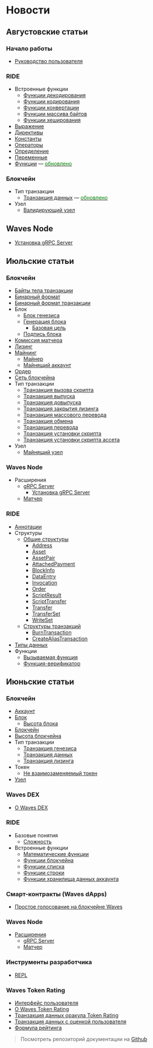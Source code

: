 # Новости

## Августовские статьи

### Начало работы

* [Руководство пользователя](getting-started/getting-started-for-users.md)

### RIDE

* Встроенные функции
  * [Функции декодирования](ride/built-in-functions/decoding-functions.md)
  * [Функции кодирования](ride/built-in-functions/encoding-functions.md)
  * [Функции конвертации](ride/built-in-functions/converting-functions.md)
  * [Функции массива байтов](ride/built-in-functions/byte-array-functions.md)
  * [Функции хеширования](ride/built-in-functions/hashing-functions.md)
* [Выражение](ride/base-concepts/expression.md)
* [Директивы](ride/script/directives.md)
* [Константы](ride/constants.md)
* [Операторы](ride/operators.md)
* [Определение](ride/base-concepts/definition.md)
* [Переменные](ride/variables.md)
* [Функции](ride/functions.md) — [<span style="color:green">обновлено</span>](https://github.com/wavesplatform/waves-documentation/pull/1465/files)

### Блокчейн

* Тип транзакции
  * [Транзакция данных](blockchain/transaction-type/data-transaction.md) — [<span style="color:green">обновлено</span>](https://github.com/wavesplatform/waves-documentation/pull/1456/files)
* Узел
  * [Валидирующий узел](blockchain/node/validating-node.md)

## Waves Node

* [Установка gRPC Server](waves-node/extensions/grpc-server/grpc-server-installation.md)

## Июльские статьи

### Блокчейн

* [Байты тела транзакции](blockchain/transaction-body-bytes.md)
* [Бинарный формат](blockchain/binary-format.md)
* [Бинарный формат транзакции](blockchain/binary-format/transaction-binary-format.md)
* Блок
  * [Блок генезиса](blockchain/block/genesis-block.md)
  * [Генерация блока](blockchain/block/block-generation.md)
    * [Базовая цель](blockchain/block/block-generation/base-target.md)
  * [Подпись блока](blockchain/block/block-signature.md)
* [Комиссия матчера](blockchain/matcher-fee.md)
* [Лизинг](blockchain/leasing.md)
* [Майнинг](blockchain/mining.md)
  * [Майнер](blockchain/mining/miner.md)
  * [Майнящий аккаунт](blockchain/mining/mining-account.md)
* [Ордер](blockchain/order.md)
* [Сеть блокчейна](blockchain/blockchain-network.md)
* Тип транзакции
  * [Транзакция вызова скрипта](blockchain/transaction-type/invoke-script-transaction.md)
  * [Транзакция выпуска](blockchain/transaction-type/issue-transaction.md)
  * [Транзакция довыпуска](blockchain/transaction-type/reissue-transaction.md)
  * [Транзакция закрытия лизинга](blockchain/transaction-type/lease-cancel-transaction.md)
  * [Транзакция массового перевода](blockchain/transaction-type/mass-transfer-transaction.md)
  * [Транзакция обмена](blockchain/transaction-type/exchange-transaction.md)
  * [Транзакция перевода](blockchain/transaction-type/transfer-transaction.md)
  * [Транзакция установки скрипта](blockchain/transaction-type/set-script-transaction.md)
  * [Транзакция установки скрипта ассета](blockchain/transaction-type/set-asset-script-transaction.md)
* Узел
  * [Майнящий узел](blockchain/node/mining-node.md)

### Waves Node

* Расширения
  * [gRPC Server](waves-node/extensions/grpc-server.md)
    * [Установка gRPC Server](waves-node/extensions/grpc-server/grpc-server-installation.md)
  * [Матчер](waves-node/extensions/matcher.md)

### RIDE

* [Аннотации](ride/functions/annotations.md)
* Структуры
  * [Общие структуры](ride/structures/common-structures.md)
    * [Address](ride/structures/common-structures/address.md)
    * [Asset](ride/structures/common-structures/asset.md)
    * [AssetPair](ride/structures/common-structures/asset-pair.md)
    * [AttachedPayment](ride/structures/common-structures/attached-payment.md)
    * [BlockInfo](ride/structures/common-structures/block-info.md)
    * [DataEntry](ride/structures/common-structures/data-entry.md)
    * [Invocation](ride/structures/common-structures/invocation.md)
    * [Order](ride/structures/common-structures/order.md)
    * [ScriptResult](ride/structures/common-structures/script-result.md)
    * [ScriptTransfer](ride/structures/common-structures/script-transfer.md)
    * [Transfer](ride/structures/common-structures/transfer.md)
    * [TransferSet](ride/structures/common-structures/transfer-set.md)
    * [WriteSet](ride/structures/common-structures/write-set.md)
  * [Структуры транзакций](ride/structures/transaction-structures.md)
    * [BurnTransaction](ride/structures/transaction-structures/burn-transaction.md)
    * [CreateAliasTransaction](/ride/structures/transaction-structures/create-alias-transaction.md)
* [Типы данных](/ride/data-types.md)
* Функции
  * [Вызываемая функция](ride/functions/callable-function.md)
  * [Функция-верификатор](ride/functions/verifier-function.md)

##  Июньские статьи

### Блокчейн

* [Аккаунт](blockchain/account.md)
* [Блок](blockchain/block.md)
  * [Высота блока](blockchain/block/block-height.md)
* [Блокчейн](blockchain/blockchain.md)
* [Высота блокчейна](blockchain/blockchain-height.md)
* Тип транзакции
  * [Транзакция генезиса](blockchain/transaction-type/genesis-transaction.md)
  * [Транзакция данных](blockchain/transaction-type/data-transaction.md)
  * [Транзакция лизинга](blockchain/transaction-type/lease-transaction.md)
* Токен
  * [Не взаимозаменяемый токен](blockchain/token/non-fungible-token.md)
* [Узел](blockchain/node.md)

### Waves DEX

* [О Waves DEX](waves-dex/about-waves-dex.md)

### RIDE

* Базовые понятия
  * [Сложность](ride/base-concepts/complexity.md)
* Встроенные функции
  * [Математические функции](ride/functions/built-in-functions/math-functions.md)
  * [Функции блокчейна](ride/functions/built-in-functions/blockchain-functions.md)
  * [Функции списка](ride/functions/built-in-functions/list-functions.md)
  * [Функции строки](ride/functions/built-in-functions/string-functions.md)
  * [Функции хранилища данных аккаунта](ride/functions/built-in-functions/account-data-storage-functions.md)


### Смарт-контракты (Waves dApps)

* [Простое голосование на блокчейне Waves](smart-contracts/simple-voting-on-the-waves-blockchain.md)

### Waves Node

* [Расширения](waves-node/extensions.md)
  * [gRPC Server](waves-node/extensions/grpc-server.md)
  * [Матчер](waves-node/extensions/matcher.md)

### Инструменты разработчика

* [REPL](developer-tools/repl.md)

### Waves Token Rating

* [Интерфейс пользователя](waves-token-rating/user-interface.md)
* [О Waves Token Rating](waves-token-rating/about-waves-token-rating.md)
* [Транзакция данных оракула Token Rating](waves-token-rating/data-transaction-of-the-token-rating-oracle.md)
* [Транзакция данных с оценкой пользователя](waves-token-rating/data-transaction-with-user-s-rate.md)
* [Формула рейтинга](waves-token-rating/rating-formula.md)

> Посмотреть репозиторий документации на [Github](https://github.com/wavesplatform/waves-documentation)
